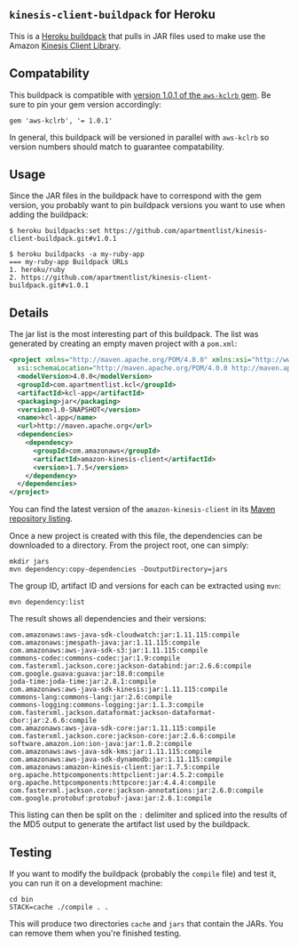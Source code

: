 ## `kinesis-client-buildpack` for Heroku

This is a [Heroku buildpack](http://devcenter.heroku.com/articles/buildpacks) that
pulls in JAR files used to make use the Amazon [Kinesis Client Library][0].

[0]: http://docs.aws.amazon.com/kinesis/latest/dev/developing-consumers-with-kcl.html

## Compatability

This buildpack is compatible with [version 1.0.1 of the `aws-kclrb` gem][1].  Be sure to pin your gem version accordingly:

```
gem 'aws-kclrb', '= 1.0.1'
```

[1]: https://rubygems.org/gems/aws-kclrb/versions/1.0.1

In general, this buildpack will be versioned in parallel with `aws-kclrb` so version numbers should match to guarantee compatability.

## Usage

Since the JAR files in the buildpack have to correspond with the gem version, you probably want to pin buildpack versions you want to use when adding the buildpack:

    $ heroku buildpacks:set https://github.com/apartmentlist/kinesis-client-buildpack.git#v1.0.1

    $ heroku buildpacks -a my-ruby-app
    === my-ruby-app Buildpack URLs
    1. heroku/ruby
    2. https://github.com/apartmentlist/kinesis-client-buildpack.git#v1.0.1

## Details

The jar list is the most interesting part of this buildpack.  The list was generated by creating an empty maven project with a `pom.xml`:

``` xml
<project xmlns="http://maven.apache.org/POM/4.0.0" xmlns:xsi="http://www.w3.org/2001/XMLSchema-instance"
  xsi:schemaLocation="http://maven.apache.org/POM/4.0.0 http://maven.apache.org/maven-v4_0_0.xsd">
  <modelVersion>4.0.0</modelVersion>
  <groupId>com.apartmentlist.kcl</groupId>
  <artifactId>kcl-app</artifactId>
  <packaging>jar</packaging>
  <version>1.0-SNAPSHOT</version>
  <name>kcl-app</name>
  <url>http://maven.apache.org</url>
  <dependencies>
    <dependency>
      <groupId>com.amazonaws</groupId>
      <artifactId>amazon-kinesis-client</artifactId>
      <version>1.7.5</version>
    </dependency>
  </dependencies>
</project>
```

You can find the latest version of the `amazon-kinesis-client` in its [Maven repository listing][2].

Once a new project is created with this file, the dependencies can be
downloaded to a directory.  From the project root, one can simply:

```
mkdir jars
mvn dependency:copy-dependencies -DoutputDirectory=jars
```

The group ID, artifact ID and versions for each can be extracted using `mvn`:

```
mvn dependency:list
```

The result shows all dependencies and their versions:

```
com.amazonaws:aws-java-sdk-cloudwatch:jar:1.11.115:compile
com.amazonaws:jmespath-java:jar:1.11.115:compile
com.amazonaws:aws-java-sdk-s3:jar:1.11.115:compile
commons-codec:commons-codec:jar:1.9:compile
com.fasterxml.jackson.core:jackson-databind:jar:2.6.6:compile
com.google.guava:guava:jar:18.0:compile
joda-time:joda-time:jar:2.8.1:compile
com.amazonaws:aws-java-sdk-kinesis:jar:1.11.115:compile
commons-lang:commons-lang:jar:2.6:compile
commons-logging:commons-logging:jar:1.1.3:compile
com.fasterxml.jackson.dataformat:jackson-dataformat-cbor:jar:2.6.6:compile
com.amazonaws:aws-java-sdk-core:jar:1.11.115:compile
com.fasterxml.jackson.core:jackson-core:jar:2.6.6:compile
software.amazon.ion:ion-java:jar:1.0.2:compile
com.amazonaws:aws-java-sdk-kms:jar:1.11.115:compile
com.amazonaws:aws-java-sdk-dynamodb:jar:1.11.115:compile
com.amazonaws:amazon-kinesis-client:jar:1.7.5:compile
org.apache.httpcomponents:httpclient:jar:4.5.2:compile
org.apache.httpcomponents:httpcore:jar:4.4.4:compile
com.fasterxml.jackson.core:jackson-annotations:jar:2.6.0:compile
com.google.protobuf:protobuf-java:jar:2.6.1:compile
```

This listing can then be split on the `:` delimiter and spliced into the
results of the MD5 output to generate the artifact list used by the
buildpack.

[2]: https://mvnrepository.com/artifact/com.amazonaws/amazon-kinesis-client

## Testing

If you want to modify the buildpack (probably the `compile` file) and test it, you can run it on a development machine:

```
cd bin
STACK=cache ./compile . .
```

This will produce two directories `cache` and `jars` that contain the JARs.  You can remove them when you're finished testing.
